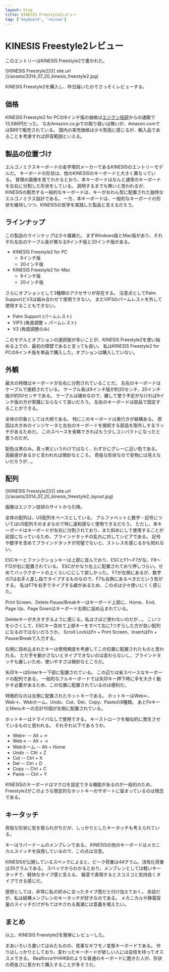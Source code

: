 ```yaml
---
layout: blog
title: KINESIS Freestyle2レビュー
tag: ['keyboard', 'review']
---
```


# KINESIS Freestyle2レビュー

このエントリーはKINESIS Freestyle2で書かれた。

![KINESIS Freestyle2]({{ site.url }}/assets/2014_07_20_kinesis_freestyle2.jpg)

KINESIS Freestyle2を購入し、昨日届いたのでさっそくレビューする。

## 価格

KINESIS Freestyle2 for PCの9インチ版の価格は[エジクン技研](http://www.edikun.co.jp/kinesis/freestyle.htm)からの通販で13,586円だった。
なおAmazon.co.jpでの取り扱いは無いが、Amazon.comでは$89で販売されている。
国内の実売価格は少々割高に感じるが、輸入品であることを考慮すれば許容範囲といえる。

## 製品の位置づけ

エルゴノミクスキーボードの金字塔的メーカーであるKINESISのエントリーモデルだ。
キーボードの形状は、他のKINESISのキーボードと大きく異なっている。
冒頭の画像を見てわかるとおり、本キーボードはなんと通常のキーボードを左右に分割した形状をしている。
説明するまでも無いと思われるが、KINESISの販売する一般的なキーボードは、キーがおわん型に配置された独特なエルゴノミクス設計である。
一方、本キーボードは、一般的なキーボードの形状を維持しつつ、KINESISの哲学を実践した製品と言えるだろう。

## ラインナップ

この製品のラインナップは少々複雑だ。
まずWindows版とMac版があり、それぞれ左右のケーブル長が異なる9インチ版と20インチ版がある。

- KINESIS Freestyle2 for PC
  - 9インチ版
  - 20インチ版
- KINESIS Freestyle2 for Mac
  - 9インチ版
  - 20インチ版

さらにオプションとして3種類のアクセサリが存在する。
注意点としてPalm SupportとV3は組み合わせて使用できない。
またVIP3のパームレストを外して使用することもできない。

- Palm Support (パームレスト)
- VIP3 (角度調整 + パームレスト)
- V3 (角度調整のみ)

このモデルとオプションの選択肢が多いことが、KINESIS Freestyle2を使い始める上での、最初の障壁であると言っても良い。
私はKINESIS Freestyle2 for PCの9インチ版を単品で購入した。オプションは購入していない。

## 外観

最大の特徴はキーボードが左右に分割されていることだ。
左右のキーボードはケーブルで接続されている。
ケーブル長は9インチ版が約20センチ、20インチ版が約50センチである。
ケーブルは硬めなので、離して使う予定がなければ9インチ版の方が邪魔にならなくて良いだろう。
左右のキーボードは部品で固定することができる。

全体の印象としては大柄である。
特にこのキーボードは奥行きが結構ある。
原因は大きめのインジケータと左右のキーボードを接続する部品を取外しするラッチがあるためだ。
このスペースを省略できればもう少しコンパクトになったと思うのだが。

配色は黒のみ。真っ黒というわけではなく、わずかにグレーに近い色である。
高級感があるかと言われれば微妙なところ。
奇抜な形状なので安物には見えないだろうが…。

## 配列

![KINESIS Freestyle2]({{ site.url }}/assets/2014_07_20_kinesis_freestyle2_layout.jpg)

画像はエジクン技研のサイトから引用。

全体の配列は、US配列をベースとしている。
アルファベットと数字・記号についてはUS配列そのままなので特に違和感なく使用できるだろう。
ただし、本キーボードはキーボードが左右に分割されており、また斜めにして使用することが前提になっているため、ブラインドタッチの乱れに対してシビアである。
記号や数字を含めてブラインドタッチが完璧でないと、ストレスを感じるかも知れない。

ESCキーとファンクションキーは上部に並んでおり、ESCとF1〜F7が左、F8〜F12が右に配置されている。
ESCがかなり左上に配置されており押しづらい。せめてバッククオートの上くらいににして欲しかった。
F7が左側にあるが、数字の7は右手人差し指でタイプするものなので、F7も右側にあるべきだという気がする。
私はF7を右手でタイプする癖があるため、この点は少々使いにくく感じた。

Print Screen、Delete Pause/Breakキーはキーボード上部に、Home、End、Page Up、Page Downはキーボード右側に詰め込まれている。

Deleteキーが大きすぎるように感じる。私はさほど使わないのだが…。
こいつを小さくして、ESCキー含めて上部キーをすべて右に1つずらした方が良い配列になるのではないだろうか。
Scroll LockはFn + Print Screen、InsertはFn + Pause/Breakで入力する。

右側に詰め込まれたキーは使用頻度を考慮してこの位置に配置されたものと思われる。
ただ手を動かさないとタイプできないのは変わらないし、ブラインドタッチも厳しいため、使いやすさは微妙なところだ。

矢印キーはEnterキー下部に配置されている。
この辺りは省スペースなキーボードの配列である。
一般的なフルキーボードでは矢印キー押下時に手を大きく動かす必要があるため、この位置に配置されているのは便利だ。

特徴的なのは左側に配置されたホットキーである。
ホットキーはWeb←、Web→、Webホーム、Undo、Cut、Del、Copy、Pasteの8種類。
あとFnキーとMenuキーの合計10個が左側に配置されている。

ホットキーはドライバなしで使用できる。
キーストロークを擬似的に発生させているものと思われる。
それぞれ以下であろうか。

- Web← -- Alt + ←
- Web→ -- Alt + →
- Webホーム -- Alt + Home
- Undo -- Ctlr + Z
- Cut -- Ctrl + X
- Del -- Ctrl + D
- Copy -- Ctrl + C
- Paste -- Ctrl + Y

KINESISのキーボードはマクロを設定できる機能があるのが一般的のため、Freestyle2がこのような限定的なホットキーのサポートに留まっているのは残念である。

## キータッチ

奇抜な形状に気を取られがちだが、しっかりとしたキータッチも考えられている。

キーはラバードームのメンブレンである。
KINESISの他のキーボードはメカニカルスイッチを採用しているので、この点は注意。

KINESISが公開しているスペックによると、ピーク荷重は44グラム、活性化荷重は35グラムである。
スペックからわかるとおり、メンブレンとしては軽いキータッチで、軽快なタイプ感と言える。
擬音で表現するとスコスコと気持良くタイプできる感じだ。

感想としては、非常に私の好みに合ったタイプ感だと付け加えておく。
余談だが、私は結構メンブレンのキータッチが好きなのである。
メカニカルや静電容量のスイッチだけがもてはやされる風潮には意義を唱えたい。

## まとめ

以上、KINESIS Freestyle2を簡単にレビューした。

まあいろいろ書いてはみたものの、見事なキワモノ変態キーボードである。
作りはしっかりとしており、変わったキーボードが欲しい人には自信を持ってオススメできる。
RealforceやHHKBのような普通のキーボードに飽きた人が、形状の奇抜さに惹かれて購入することが多そうだ。

